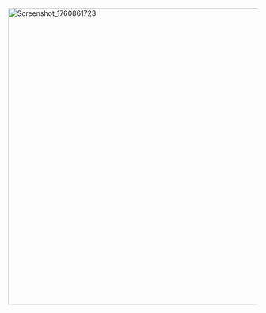 <img width="960" height="600" alt="Screenshot_1760861723" src="https://github.com/user-attachments/assets/3d112871-d24c-4a66-864d-008f7b48f5bb" />
